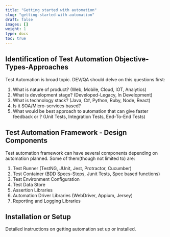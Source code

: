 ```yaml
---
title: "Getting started with automation"
slug: "getting-started-with-automation"
draft: false
images: []
weight: 1
type: docs
toc: true
---
```


## Identification of Test Automation Objective-Types-Approaches
Test Automation is broad topic. DEV/QA should delve on this questions first:
1. What is nature of product? (Web, Mobile, Cloud, IOT, Analytics)
2. What is development stage? (Developed-Legacy, In Development)
3. What is technology stack? (Java, C#, Python, Ruby, Node, React)
4. Is it SOA/Micro-services based?
5. What would be best approach to automation that can give faster feedback or ? (Unit Tests, Integration Tests, End-To-End Tests)

## Test Automation Framework - Design Components
Test automation framework can have several components depending on automation planned. Some of them(though not limited to) are:
1. Test Runner (TestNG, JUnit, Jest, Protractor, Cucumber)
2. Test Container (BDD Specs-Steps, Junit Tests, Spec based functions)
3. Test Environment Configuration
4. Test Data Store
5. Assertion Libraries
6. Automation Driver Libraries (WebDriver, Appium, Jersey)
7. Reporting and Logging Libraries

## Installation or Setup
Detailed instructions on getting automation set up or installed.

